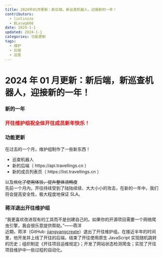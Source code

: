 ```yaml
---
title: 2024年01月更新：新后端，新巡查机器人，迎接新的一年！
contributors:
  - linlinzzo
  - BLxcwg666
date: 2024-1-1
updated: 2024-1-1
categories: 功能更新
tags:
  - 维护
  - 后端
  - 巡查
---
```


# 2024 年 01 月更新：新后端，新巡查机器人，迎接新的一年！

### 新的一年

<h3><font color="red">开往维护组祝全体开往成员新年快乐！</font></h3>

### 功能更新

在过去的一个月，维护组制作了一些新东西！

- 巡查机器人
- 新的后端（ https\://api.travellings.cn ）
- 新的成员列表页（ https\://list.travellings.cn ）

以及~~优化了使用体验，提升整体流畅度~~\
先前一个月内，开往持续受到了陆陆续续、大大小小的攻击，在新的一年中，我们将会提高安全性，极大程度地保证 SLA。

### 蒋洋退出开往维护组

“我更喜欢改进现有的工具而不是创建自己的。如果你的开源项目需要一个网络爬虫引擎，我会很乐意提供帮助。”——蒋洋\
近期，蒋洋（GitHub: [jiangyangcreate](https://github.com/jiangyangcreate)）退出了开往维护组。在接近半年的时间里，他开发并上线了开往的后端，结束了开往使用原生 JavaScript 实现随机跳转的历史；组织制定《开往项目运维规定》；开发了网站状态检测爬虫；实现了开往项目维护中一些过程的自动化。
